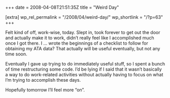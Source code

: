 +++
date = 2008-04-08T21:51:35Z
title = "Weird Day"

[extra]
wp_rel_permalink = "/2008/04/weird-day/"
wp_shortlink = "/?p=63"
+++

Felt kind of off, work-wise, today. Slept in, took forever to get out the door
and actually make it to work, didn’t really feel like I accomplished much once
I got there. I … wrote the beginnings of a checklist to follow for obtaining
my ATA data? That actually will be useful eventually, but not any time soon.

Eventually I gave up trying to do immediately useful stuff, so I spent a bunch
of time restructuring some code. I’d be lying if I said that it wasn’t
basically a way to do work-related activities without actually having to focus
on what I’m trying to accomplish these days.

Hopefully tomorrow I’ll feel more “on”.
